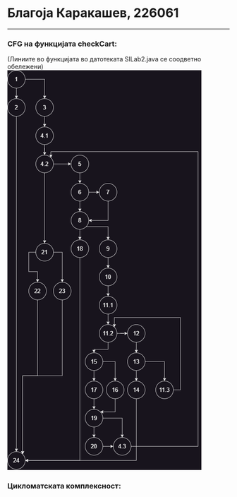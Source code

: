 # Благоја Каракашев, 226061
____

### CFG на функцијата checkCart:
(Линиите во функцијата во датотеката SILab2.java се соодветно обележени)
![](images/checkCart_cfg.png)

### Цикломатската комплексност:
